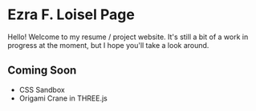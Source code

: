 # Ezra F. Loisel Page

Hello! Welcome to my resume / project website. It's still a bit of a work in progress at the moment, but I hope you'll take a look around.

## Coming Soon
- CSS Sandbox
- Origami Crane in THREE.js
